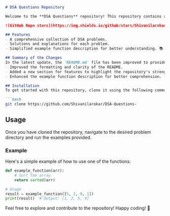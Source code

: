 ```markdown
# DSA Questions Repository

Welcome to the **DSA Questions** repository! This repository contains a collection of Data Structures and Algorithms (DSA) problems designed to help you enhance your coding skills.

![GitHub Repo stars](https://img.shields.io/github/stars/Shivanilarokar/DSA-Questions-) ![GitHub forks](https://img.shields.io/github/forks/Shivanilarokar/DSA-Questions-) ![GitHub issues](https://img.shields.io/github/issues/Shivanilarokar/DSA-Questions-)

## Features
- A comprehensive collection of DSA problems.
- Solutions and explanations for each problem.
- Simplified example function description for better understanding. 📚

## Summary of the Changes
In the latest update, the `README.md` file has been improved to provide clearer structure and enhanced readability. The following changes were made:
- Improved the formatting and clarity of the README.
- Added a new section for features to highlight the repository's strengths.
- Enhanced the example function description for better comprehension.

## Installation
To get started with this repository, clone it using the following command:

```bash
git clone https://github.com/Shivanilarokar/DSA-Questions-
```

## Usage
Once you have cloned the repository, navigate to the desired problem directory and run the examples provided.

### Example
Here's a simple example of how to use one of the functions:

```python
def example_function(arr):
    # Sort the array
    return sorted(arr)

# Usage
result = example_function([5, 2, 9, 1])
print(result)  # Output: [1, 2, 5, 9]
```

Feel free to explore and contribute to the repository! Happy coding! 🚀
```